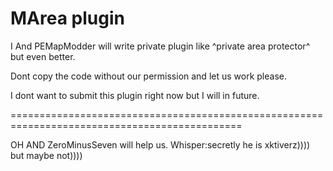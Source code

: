 MArea plugin
=============================================================================================

I And PEMapModder will write private plugin like ^private area protector^ but even better.

Dont copy the code without our permission and let us work please.

I dont want to submit this plugin right now but I will in future.

==============================================================================================

OH AND ZeroMinusSeven will help us.
Whisper:secretly he is xktiverz)))) but maybe not))))
